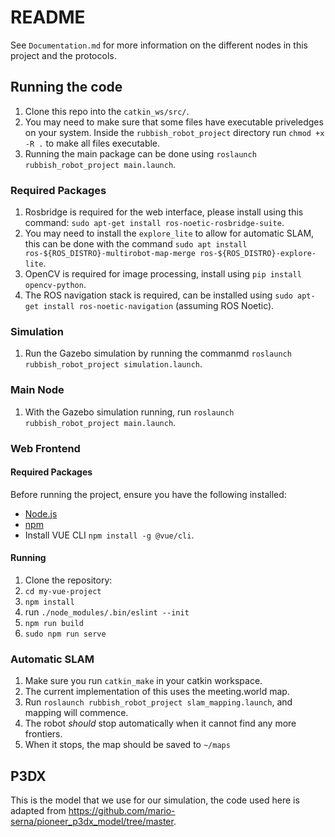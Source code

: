 # README

See `Documentation.md` for more information on the different nodes in this project and the protocols. 

## Running the code
1. Clone this repo into the `catkin_ws/src/`.
2. You may need to make sure that some files have executable priveledges on your system. Inside the `rubbish_robot_project` directory run `chmod +x -R .` to make all files executable. 
3. Running the main package can be done using `roslaunch rubbish_robot_project main.launch`. 

### Required Packages
1. Rosbridge is required for the web interface, please install using this command: `sudo apt-get install ros-noetic-rosbridge-suite`. 
2. You may need to install the `explore_lite` to allow for automatic SLAM, this can be done with the command `sudo apt install ros-${ROS_DISTRO}-multirobot-map-merge ros-${ROS_DISTRO}-explore-lite`. 
3. OpenCV is required for image processing, install using `pip install opencv-python`. 
4. The ROS navigation stack is required, can be installed using `sudo apt-get install ros-noetic-navigation` (assuming ROS Noetic). 

### Simulation
1. Run the Gazebo simulation by running the commanmd `roslaunch rubbish_robot_project simulation.launch`. 

### Main Node
1. With the Gazebo simulation running, run `roslaunch rubbish_robot_project main.launch`. 

### Web Frontend
#### Required Packages
Before running the project, ensure you have the following installed:

- [Node.js](https://nodejs.org/)
- [npm](https://www.npmjs.com/)
- Install VUE CLI `npm install -g @vue/cli`. 

#### Running
1. Clone the repository:
2. `cd my-vue-project`
3. `npm install `
4. run `./node_modules/.bin/eslint --init`
4. `npm run build`
5. `sudo npm run serve`


### Automatic SLAM
1. Make sure you run `catkin_make` in your catkin workspace. 
2. The current implementation of this uses the meeting.world map.
3. Run `roslaunch rubbish_robot_project slam_mapping.launch`, and mapping will commence.
4. The robot *should* stop automatically when it cannot find any more frontiers.
5. When it stops, the map should be saved to `~/maps`



## P3DX
This is the model that we use for our simulation, the code used here is adapted from https://github.com/mario-serna/pioneer_p3dx_model/tree/master. 
